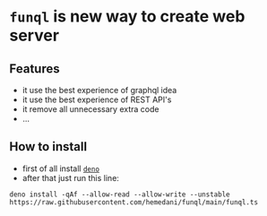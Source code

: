 # `funql` is new way to create web server

## Features

- it use the best experience of graphql idea
- it use the best experience of REST API's
- it remove all unnecessary extra code
- ...

## How to install

- first of all install [`deno`](https://deno.land/manual/getting_started/installation)
- after that just run this line:

```shell
deno install -qAf --allow-read --allow-write --unstable https://raw.githubusercontent.com/hemedani/funql/main/funql.ts
```
